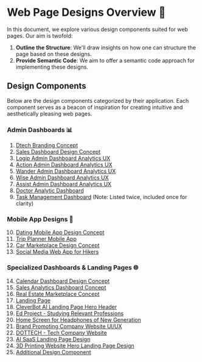 # Web Page Designs Overview 🎨

In this document, we explore various design components suited for web pages. Our aim is twofold:
1. **Outline the Structure**: We'll draw insights on how one can structure the page based on these designs.
2. **Provide Semantic Code**: We aim to offer a semantic code approach for implementing these designs.

## Design Components

Below are the design components categorized by their application. Each component serves as a beacon of inspiration for creating intuitive and aesthetically pleasing web pages.

### Admin Dashboards 📊

1. [Dtech Branding Concept](https://dribbble.com/shots/23789433-Dtech-Branding-Concept)
2. [Sales Dashboard Design Concept](https://dribbble.com/shots/23769673-Sales-Dashboard-Design-Concept)
3. [Logip Admin Dashboard Analytics UX](https://dribbble.com/shots/21590789-Logip-Admin-Dashboard-Analytics-UX)
4. [Action Admin Dashboard Analytics UX](https://dribbble.com/shots/21483729-Action-Admin-Dashboard-Analytics-UX)
5. [Wander Admin Dashboard Analytics UX](https://dribbble.com/shots/20986158-Wander-Admin-Dashboard-Analytics-UX)
6. [Wise Admin Dashboard Analytics UX](https://dribbble.com/shots/20920711-Wise-Admin-Dashboard-Analytics-UX)
7. [Assist Admin Dashboard Analytics UX](https://dribbble.com/shots/21421552-Assist-Admin-Dashboard-Analytics-UX)
8. [Doctor Analytic Dashboard](https://dribbble.com/shots/23762891-Doctor-Analytic-Dashboard)
9. [Task Management Dashboard](https://dribbble.com/shots/20254806-Task-management-dashboard) (Note: Listed twice, included once for clarity)

### Mobile App Designs 📱

10. [Dating Mobile App Design Concept](https://dribbble.com/shots/23735897-Dating-Mobile-App-Design-Concept)
11. [Trip Planner Mobile App](https://dribbble.com/shots/23704730-Trip-Planner-Mobile-App)
12. [Car Marketplace Design Concept](https://dribbble.com/shots/23712482-Car-Marketplace-Design-Concept)
13. [Social Media Web App for Hikers](https://dribbble.com/shots/23691185-Social-Media-Web-App-for-Hikers)

### Specialized Dashboards & Landing Pages 🌐

14. [Calendar Dashboard Design Concept](https://dribbble.com/shots/23668161-Calendar-Dashboard-Design-Concept)
15. [Sales Analytics Dashboard Concept](https://dribbble.com/shots/23672341-Sales-Analytics-Dashboard-Concept)
16. [Real Estate Marketplace Concept](https://dribbble.com/shots/23644496-Real-Estate-Marketplace-Concept)
17. [Landing Page](https://dribbble.com/shots/16713834-Landing-Page)
18. [CleverBot AI Landing Page Hero Header](https://dribbble.com/shots/21479843-CleverBot-AI-Landing-Page-Hero-Header)
19. [Ed Project - Studying Relevant Professions](https://dribbble.com/shots/21822799-Ed-Project-Studying-Relevant-Proffesions)
20. [Home Screen for Headphones of New Generation](https://dribbble.com/shots/21856707-Home-Screen-for-Headphones-of-New-Generation)
21. [Brand Promoting Company Website UI/UX](https://dribbble.com/shots/19487497-Brand-Promoting-Company-Website-UIUX)
22. [DOTTECH - Tech Company Website](https://dribbble.com/shots/20408563-DOTTECH-Tech-Company-Website)
23. [AI SaaS Landing Page Design](https://dribbble.com/shots/22712725-AI-SaaS-landing-page-design)
24. [3D Printing Website Hero Landing Page Design](https://dribbble.com/shots/21221092-3D-printing-website-hero-landing-page-design)
25. [Additional Design Component](https://cdn.dribbble.com/userupload/6319488/file/original-dab0d52e4e5fdf86587179304578dc6f.png?resize=752x)
